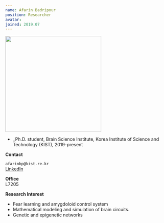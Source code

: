 ```yaml
---
name: Afarin Badripour
position: Researcher
avatar: 
joined: 2019.07
---
```


<img width="300" src="{{site.baseurl}}/images/people/{{page.avatar}}" data-action="zoom">

- _Ph.D. student, Brain Science Institute, Korea Institute of Science and Technology (KIST), 2019-present

**Contact**<br>

<i class="fa fa-envelope-o"></i>  `afarinbp@kist.re.kr`<br>
<i class="fa fa-linkedin-square" aria-hidden="true"></i> [LinkedIn](https://www.linkedin.com/in/afarin-badripour-0b932b4a/) <br>


**Office**<br>
L7205<br>

**Research Interest**
- Fear learning and amygdoloid control system
- Mathematical modeling and simulation of brain circuits.
- Genetic and epigenetic networks

